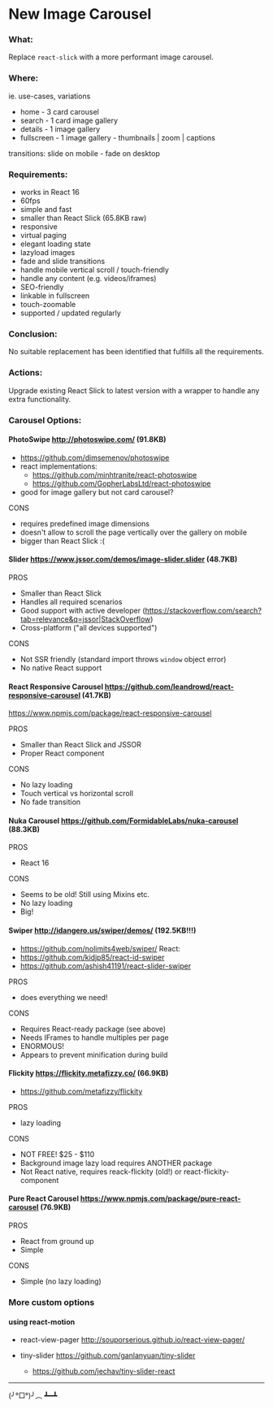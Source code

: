 New Image Carousel 
=========================

### What:

Replace `react-slick` with a more performant image carousel.


### Where:
ie. use-cases, variations
* home - 3 card carousel 
* search - 1 card image gallery 
* details - 1 image gallery
* fullscreen - 1 image gallery - thumbnails | zoom | captions

transitions: 
slide on mobile - fade on desktop


### Requirements:
* works in React 16
* 60fps
* simple and fast
* smaller than React Slick (65.8KB raw)
* responsive
* virtual paging
* elegant loading state
* lazyload images
* fade and slide transitions
* handle mobile vertical scroll / touch-friendly
* handle any content (e.g. videos/iframes)
* SEO-friendly
* linkable in fullscreen
* touch-zoomable 
* supported / updated regularly

### Conclusion:
No suitable replacement has been identified that fulfills all the requirements.

### Actions:
Upgrade existing React Slick to latest version with a wrapper to handle any extra functionality.

### Carousel Options:
#### PhotoSwipe <http://photoswipe.com/> (91.8KB)
  * <https://github.com/dimsemenov/photoswipe>
  * react implementations:
    * <https://github.com/minhtranite/react-photoswipe>
    * <https://github.com/GopherLabsLtd/react-photoswipe>
  * good for image gallery but not card carousel?
  
  CONS
  * requires predefined image dimensions
  * doesn't allow to scroll the page vertically over the gallery on mobile
  * bigger than React Slick :(
  
#### Slider <https://www.jssor.com/demos/image-slider.slider> (48.7KB)

  PROS
  * Smaller than React Slick
  * Handles all required scenarios
  * Good support with active developer (<https://stackoverflow.com/search?tab=relevance&q=jssor|StackOverflow>)
  * Cross-platform ("all devices supported")

  CONS
  * Not SSR friendly (standard import throws `window` object error)
  * No native React support
  
#### React Responsive Carousel <https://github.com/leandrowd/react-responsive-carousel> (41.7KB)
  <https://www.npmjs.com/package/react-responsive-carousel>

  PROS
  * Smaller than React Slick and JSSOR
  * Proper React component

  CONS
  * No lazy loading
  * Touch vertical vs horizontal scroll
  * No fade transition
  
 #### Nuka Carousel <https://github.com/FormidableLabs/nuka-carousel> (88.3KB)
  
  PROS
  * React 16

  CONS
  * Seems to be old! Still using Mixins etc.
  * No lazy loading
  * Big!


#### Swiper <http://idangero.us/swiper/demos/> (192.5KB!!!)
  * <https://github.com/nolimits4web/swiper/>
  React:
  * <https://github.com/kidjp85/react-id-swiper>
  * <https://github.com/ashish41191/react-slider-swiper>
  
  PROS
  * does everything we need!
  
  CONS
  * Requires React-ready package (see above)
  * Needs IFrames to handle multiples per page
  * ENORMOUS!
  * Appears to prevent minification during build
  
  
#### Flickity <https://flickity.metafizzy.co/> (66.9KB)
  * <https://github.com/metafizzy/flickity>
  
  PROS
  * lazy loading
  
  CONS
  * NOT FREE! $25 - $110
  * Background image lazy load requires ANOTHER package
  * Not React native, requires reack-flickity (old!) or react-flickity-component
  
#### Pure React Carousel <https://www.npmjs.com/package/pure-react-carousel> (76.9KB)

  PROS
  * React from ground up
  * Simple
  
  CONS
  * Simple (no lazy loading)


### More custom options

#### using react-motion 
* react-view-pager <http://souporserious.github.io/react-view-pager/>
  
* tiny-slider <https://github.com/ganlanyuan/tiny-slider>
  * <https://github.com/jechav/tiny-slider-react>
  
  
---------------

(╯°□°)╯︵ ┻━┻
